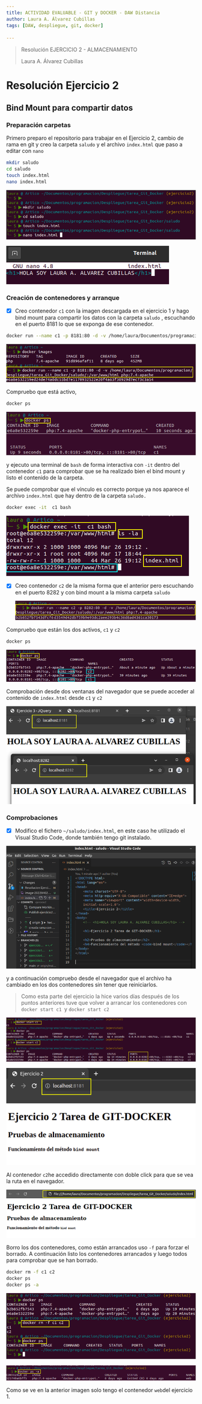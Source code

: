 ```yaml
---
title: ACTIVIDAD EVALUABLE - GIT y DOCKER - DAW Distancia
author: Laura A. Álvarez Cubillas
tags: [DAW, despliegue, git, docker]

---
```


> Resolución EJERCICIO 2 - ALMACENAMIENTO
>
> Laura A. Álvarez Cubillas
>





# Resolución Ejercicio 2

## Bind Mount para compartir datos

### Preparación carpetas

Primero preparo el repositorio para trabajar en el Ejercicio 2, cambio de rama en git y creo la carpeta `saludo` y el archivo `index.html` que paso a editar con `nano`

```bash
mkdir saludo
cd saludo
touch index.html
nano index.html
```

![image-20220326201130861](Resolucion%20Ejercicio%202.assets/image-20220326201130861.png)

![image-20220326201226110](Resolucion%20Ejercicio%202.assets/image-20220326201226110.png)

### Creación de contenedores y arranque

- [x] Creo contenedor `c1` con la imagen descargada en el ejercicio 1 y hago bind mount para compartir los datos con la carpeta `saludo` , escuchando en el puerto 8181 lo que se exponga de ese contenedor.

```bash
docker run --name c1 -p 8181:80 -d -v /home/laura/Documentos/programacion/Despliegue/tarea_Git_Docker/saludo/:/var/www/html php:7.4-apache
```

![image-20220326204754523](Resolucion%20Ejercicio%202.assets/image-20220326204754523.png)

Compruebo que está activo,

```bash
docker ps
```

![image-20220326205122509](Resolucion%20Ejercicio%202.assets/image-20220326205122509.png)

y ejecuto una terminal de `bash` de forma interactiva con `-it` dentro del contenedor `c1` para comprobar que se ha realizado bien el bind mount y listo el contenido de la carpeta. 

Se puede comprobar que el vínculo es correcto porque ya nos aparece el archivo `index.html` que hay dentro de la carpeta `saludo.`

```bash
docker exec -it  c1 bash
```

![image-20220326205631145](Resolucion%20Ejercicio%202.assets/image-20220326205631145.png)



- [x] Creo contenedor `c2` de la misma forma que el anterior pero escuchando en el puerto 8282 y con bind mount a la misma carpeta `saludo`

  ![image-20220326210532428](Resolucion%20Ejercicio%202.assets/image-20220326210532428.png)

Compruebo que están los dos activos, `c1` y `c2`

```bash
docker ps
```

![image-20220326211154594](Resolucion%20Ejercicio%202.assets/image-20220326211154594.png)

Comprobación desde dos ventanas del navegador que se puede acceder al contenido de `index.html` desde `c1` y `c2`

![image-20220326211607025](Resolucion%20Ejercicio%202.assets/image-20220326211607025.png)

### Comprobaciones

- [x] Modifico el fichero `~/saludo/index.html`, en este caso he utilizado el Visual Studio Code, donde también tengo git instalado.

![image-20220402165028829](Resolucion%20Ejercicio%202.assets/image-20220402165028829.png)

y a continuación compruebo desde el navegador que el archivo ha cambiado en los dos contenedores sin tener que reiniciarlos.


> Como esta parte del ejercicio la hice varios días después de los puntos anteriores tuve que volver a arrancar los contenedores con `docker start c1 `y `docker start c2`

![image-20220402170354483](Resolucion%20Ejercicio%202.assets/image-20220402170354483.png)

![image-20220402165335418](Resolucion%20Ejercicio%202.assets/image-20220402165335418.png)

Al contenedor `c2`he accedido directamente con doble click para que se vea la ruta en el navegador.

![image-20220402165931678](Resolucion%20Ejercicio%202.assets/image-20220402165931678.png)

Borro los dos contenedores, como están arrancados uso `-f` para forzar el borrado. A continuación listo los contenedores arrancados y  luego todos para comprobar que se han borrado.

```bash
docker rm -f c1 c2
docker ps
docker ps -a
```

![image-20220402170856758](Resolucion%20Ejercicio%202.assets/image-20220402170856758.png)

![image-20220402171323630](Resolucion%20Ejercicio%202.assets/image-20220402171323630.png)

Como se ve en la anterior imagen solo tengo el contenedor `web`del ejercicio 1.
